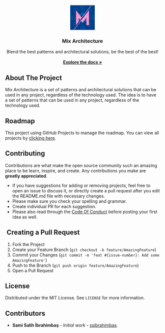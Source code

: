<br/>
<p align="center">
  <a href="https://github.com/mixarchitecture">
    <img src="./mix-architecture.png" alt="Logo" width="80" height="80">
  </a>

  <h3 align="center">Mix Architecture</h3>

<p align="center">
    Blend the best patterns and architectural solutions, be the best of the best!
    <br/>
    <br/>
    <a href="https://mixarchitecture.github.io"><strong>Explore the docs »</strong></a>
    <br/>
  </p>
</p>

## About The Project

Mix Architecture is a set of patterns and architectural solutions that can be used in any project, regardless of the technology used. The idea is to have a set of patterns that can be used in any project, regardless of the technology used.

## Roadmap

This project using GitHub Projects to manage the roadmap. You can view all projects by [clicking here](https://github.com/orgs/mixarchitecture/projects/2).

## Contributing

Contributions are what make the open source community such an amazing place to be learn, inspire, and create. Any contributions you make are **greatly appreciated**.

- If you have suggestions for adding or removing projects, feel free to open an issue to discuss it, or directly create a pull request after you edit the README.md file with necessary changes.
- Please make sure you check your spelling and grammar.
- Create individual PR for each suggestion.
- Please also read through the [Code Of Conduct]() before posting your first idea as well.

##  Creating a Pull Request

1. Fork the Project
2. Create your Feature Branch (`git checkout -b feature/AmazingFeature`)
3. Commit your Changes (`git commit -m 'feat #{issue-number}: Add some AmazingFeature'`)
4. Push to the Branch (`git push origin feature/AmazingFeature`)
5. Open a Pull Request

## License

Distributed under the MIT License. See `LICENSE` for more information.

## Contributors

- **Sami Salih İbrahimbaş** - *Initial work* - [ssibrahimbas](https://github.com/ssibrahimbas).
